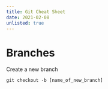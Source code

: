 ```yaml
---
title: Git Cheat Sheet
date: 2021-02-08
unlisted: true
---
```


# Branches

Create a new branch

```
git checkout -b [name_of_new_branch]
```

